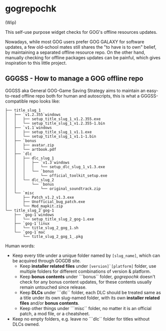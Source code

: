 # gogrepochk
(Wip)

This self-use purpose widget checks for GOG's offline resources updates.

Nowadays, while most GOG users prefer GOG GALAXY for software updates, a few old-school mates still shares the "to have is to own" belief, by maintaining a separated offline resource repo. On the other hand, manually checking for offline packages updates can be painful, which gives inspiration to this little project.

## GGGSS - How to manage a GOG offline repo

GGGSS aka General GOG-Game Saving Strategy aims to maintain an easy-to-read offline repo both for human and autoscripts, this is what a GGGSS-compatible repo looks like:

```tree
├── title_slug_1
│   ├── `v1.2.355`windows
│   │   ├── setup_title_slug_1_v1.2.355.exe
│   │   └── setup_title_slug_1_v1.2.355-1.bin
│   ├── `v1.1`windows
│   │   ├── setup_title_slug_1_v1.1.exe
│   │   └── setup_title_slug_1_v1.1-1.bin
│   ├── `bonus
│   │   ├── avatar.zip
│   │   └── artbook.pdf
│   ├── `dlc
│   │   ├── dlc_slug_1
│   │   │   ├── `v1.3`windows
│   │   │   │   └── setup_dlc_slug_1_v1.3.exe
│   │   │   └── `bonus
│   │   │       └── official_toolkit_setup.exe
│   │   └── dlc_slug_2
│   │       └── `bonus
│   │           └── original_soundtrack.zip
│   └── `misc
│       ├── Patch_v1.2_v1.3.exe
│       ├── Unofficial_bug_patch.exe
│       └── Mod_mapkit.zip
└── title_slug_2`gog-1
    ├── `gog-1`windows
    │   └── setup_title_slug_2_gog-1.exe
    ├── `gog-1`linux
    │   └── title_slug_2_gog_1.sh
    └── `gog-1`mac
        └── title_slug_2_gog_1_.pkg
```

Human words: 

* Keep every title under a unique folder named by `[slug_name]`, which can be acquired through GOGDB site.
  * Keep **installer related files** under ``[version]`[platform]`` folder, use multiple folders for different combinations of version & platform.
  * Keep **bonus contents** under ```bonus`` folder, *gogrepochk* doesn't check for any bonus content updates, for these contents usually remain untouched since release.
  * Keep **DLCs** under ```dlc`` folder, each DLC should be treated same as a title under its own slug-named folder, with its own **installer related files** and/or **bonus contents**.
  * Keep other things under ```misc`` folder, no matter it is an official patch, a mod file, or a cheatsheet.
* Keep no empty folders, e.g. leave no ```dlc`` folder for titles without DLCs owned.
